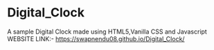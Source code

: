 # Digital_Clock
A sample Digital Clock made using HTML5,Vanilla CSS and Javascript
WEBSITE LINK:- https://swapnendu08.github.io/Digital_Clock/
